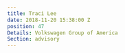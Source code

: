 ```yaml
---
title: Traci Lee
date: 2018-11-20 15:38:00 Z
position: 47
Details: Volkswagen Group of America
Section: advisory
---
```


